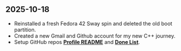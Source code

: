 ## 2025-10-18

- Reinstalled a fresh Fedora 42 Sway spin and deleted the old boot partition.
- Created a new Gmail and Github account for my new C++ journey.
- Setup GitHub repos **[Profile README](https://github.com/pointerchain/pointerchain)** and **[Done List](https://github.com/pointerchain/my-cpp-journey)**.
